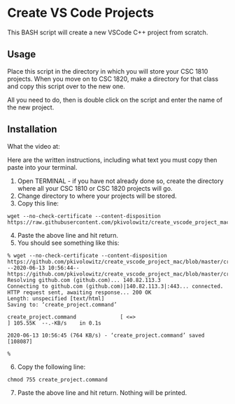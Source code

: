 # Create VS Code Projects

This BASH script will create a new VSCode C++ project from scratch.

## Usage

Place this script in the directory in which you will store your CSC 1810 projects. When you move on to CSC 1820, make a directory for that class and copy this script over to the new one.

All you need to do, then is double click on the script and enter the name of the new project.

## Installation

What the video at:

Here are the written instructions, including what text you must copy then paste into your terminal.

1. Open TERMINAL - if you have not already done so, create the directory where all your CSC 1810 or CSC 1820 projects will go.
2. Change directory to where your projects will be stored.
3. Copy this line:
```text
wget --no-check-certificate --content-disposition https://raw.githubusercontent.com/pkivolowitz/create_vscode_project_mac/master/create_project.command
```
4. Paste the above line and hit return.
5. You should see something like this:
```text
% wget --no-check-certificate --content-disposition https://github.com/pkivolowitz/create_vscode_project_mac/blob/master/create_project.command
--2020-06-13 10:56:44--  https://github.com/pkivolowitz/create_vscode_project_mac/blob/master/create_project.command
Resolving github.com (github.com)... 140.82.113.3
Connecting to github.com (github.com)|140.82.113.3|:443... connected.
HTTP request sent, awaiting response... 200 OK
Length: unspecified [text/html]
Saving to: ‘create_project.command’

create_project.command              [ <=>                                                  ] 105.55K  --.-KB/s    in 0.1s    

2020-06-13 10:56:45 (764 KB/s) - ‘create_project.command’ saved [108087]

% 
```
6. Copy the following line:
```text
chmod 755 create_project.command
```
7. Paste the above line and hit return. Nothing will be printed.
